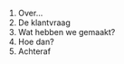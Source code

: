 <ol>
<li class="fragment highlight-blue">Over...</li>
<li>De klantvraag</li>
<li>Wat hebben we gemaakt?</li>
<li>Hoe dan?</li>
<li>Achteraf</li>
</ol>